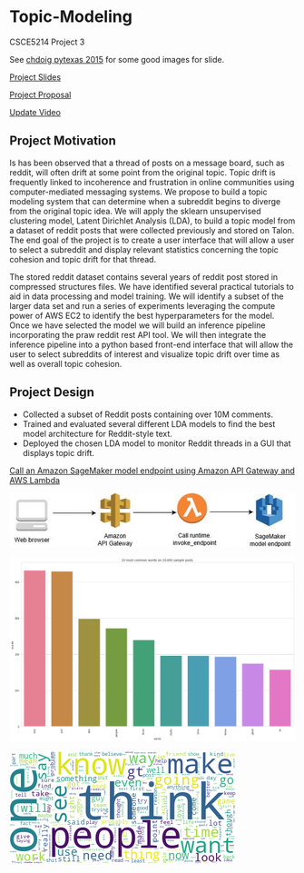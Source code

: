# Topic-Modeling
CSCE5214 Project 3

See [chdoig pytexas 2015](https://github.com/chdoig/pytexas2015-topic-modeling) for some good images for slide. 

[Project Slides](https://docs.google.com/presentation/d/1ERowUiQGl1vcdxdkJvggwoQTMK2b4Gydfo8AUgfXwBA/edit#slide=id.p)

[Project Proposal](https://docs.google.com/document/d/1IurVytwQQfzHEKRggLSTXKWmXXx2LFkrBNVKZ_a2GtI/edit#heading=h.c5fey97qfjje)

[Update Video](https://drive.google.com/file/d/1hvJlHa4zyfh-9UsIehlHxT7YNYm7797_/view?usp=sharing)


## Project Motivation

Is has been observed that a thread of posts on a message board, such as reddit, will often drift at some point from the original topic. Topic drift is frequently linked to incoherence and frustration in online communities using  computer-mediated messaging systems. We propose to build a topic modeling system that can determine when a subreddit begins to diverge from the original topic idea.  We will apply the sklearn unsupervised clustering model, Latent Dirichlet Analysis (LDA), to build a topic model from a dataset of reddit posts that were collected previously and stored on Talon. The end goal of the project is to create a user interface that will allow a user to select a subreddit and display relevant statistics concerning the topic cohesion and topic drift for that thread. 

The stored reddit dataset contains several years of reddit post stored in compressed structures files.   We have identified several practical tutorials to aid in data processing and model training.  We will identify a subset of the larger data set and run a series of experiments leveraging the compute power of AWS EC2 to identify the best hyperparameters for the model.   Once we have selected the model we will build an inference pipeline incorporating the praw reddit rest API tool.  We will then integrate the inference pipeline into a  python based front-end interface that will allow the user to select subreddits of interest and visualize topic drift over time as well as overall topic cohesion. 

## Project Design

* Collected a subset of Reddit posts containing over 10M comments. 
* Trained and evaluated several different LDA models to find the best model architecture for Reddit-style text.
* Deployed the chosen LDA model to monitor Reddit threads in a GUI that displays topic drift.



[Call an Amazon SageMaker model endpoint using Amazon API Gateway and AWS Lambda](https://aws.amazon.com/blogs/machine-learning/call-an-amazon-sagemaker-model-endpoint-using-amazon-api-gateway-and-aws-lambda/)

![AWS](./img/sagemaker-endpoint-1.gif)

![Top 10 words](./LDA/results/top10words.png)

![WordCloud](./LDA/results/wordcloud.png)

